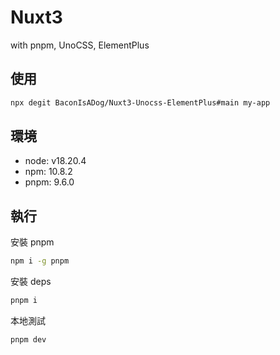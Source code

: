 # Nuxt3

with pnpm, UnoCSS, ElementPlus

## 使用

```sh
npx degit BaconIsADog/Nuxt3-Unocss-ElementPlus#main my-app
```

## 環境

- node: v18.20.4
- npm: 10.8.2
- pnpm: 9.6.0

## 執行

安裝 pnpm

```sh
npm i -g pnpm
```

安裝 deps

```sh
pnpm i
```

本地測試

```sh
pnpm dev
```